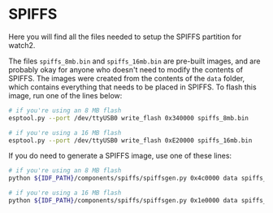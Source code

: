 # SPIFFS

Here you will find all the files needed to setup the SPIFFS partition for watch2.

The files `spiffs_8mb.bin` and `spiffs_16mb.bin` are pre-built images, and are probably okay for anyone who doesn't need to modify the contents of SPIFFS.  The images were created from the contents of the `data` folder, which contains everything that needs to be placed in SPIFFS.  To flash this image, run one of the lines below:

```bash
# if you're using an 8 MB flash
esptool.py --port /dev/ttyUSB0 write_flash 0x340000 spiffs_8mb.bin  

# if you're using a 16 MB flash
esptool.py --port /dev/ttyUSB0 write_flash 0xE20000 spiffs_16mb.bin  
```

If you do need to generate a SPIFFS image, use one of these lines:

```bash
# if you're using an 8 MB flash
python ${IDF_PATH}/components/spiffs/spiffsgen.py 0x4c0000 data spiffs_8mb.bin

# if you're using a 16 MB flash
python ${IDF_PATH}/components/spiffs/spiffsgen.py 0x1e0000 data spiffs_16mb.bin
```